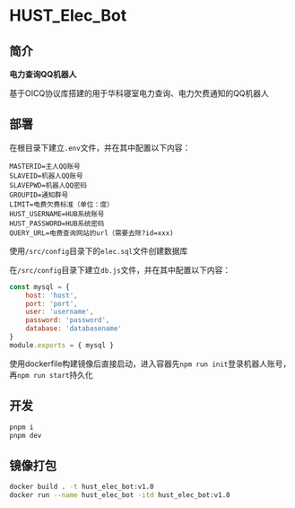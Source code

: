 # HUST_Elec_Bot

## 简介

**电力查询QQ机器人**

基于OICQ协议库搭建的用于华科寝室电力查询、电力欠费通知的QQ机器人

## 部署

在根目录下建立`.env`文件，并在其中配置以下内容：

```env
MASTERID=主人QQ账号
SLAVEID=机器人QQ账号
SLAVEPWD=机器人QQ密码
GROUPID=通知群号
LIMIT=电费欠费标准（单位：度）
HUST_USERNAME=HUB系统账号
HUST_PASSWORD=HUB系统密码
QUERY_URL=电费查询网站的url（需要去除?id=xxx)
```

使用`/src/config`目录下的`elec.sql`文件创建数据库

在`/src/config`目录下建立`db.js`文件，并在其中配置以下内容：

```js
const mysql = {
    host: 'host',
    port: 'port',
    user: 'username',
    password: 'password',
    database: 'databasename'
}
module.exports = { mysql }
```

使用dockerfile构建镜像后直接启动，进入容器先`npm run init`登录机器人账号，再`npm run start`持久化

## 开发

```bash
pnpm i
pnpm dev
```

## 镜像打包

```bash
docker build . -t hust_elec_bot:v1.0
docker run --name hust_elec_bot -itd hust_elec_bot:v1.0
```